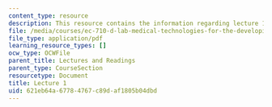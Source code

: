 ```yaml
---
content_type: resource
description: This resource contains the information regarding lecture 1.
file: /media/courses/ec-710-d-lab-medical-technologies-for-the-developing-world-spring-2010/621eb64a67784767c89daf1805b04dbd_MITEC_710S10_lecture1_OCW.pdf
file_type: application/pdf
learning_resource_types: []
ocw_type: OCWFile
parent_title: Lectures and Readings
parent_type: CourseSection
resourcetype: Document
title: Lecture 1
uid: 621eb64a-6778-4767-c89d-af1805b04dbd
---
```

